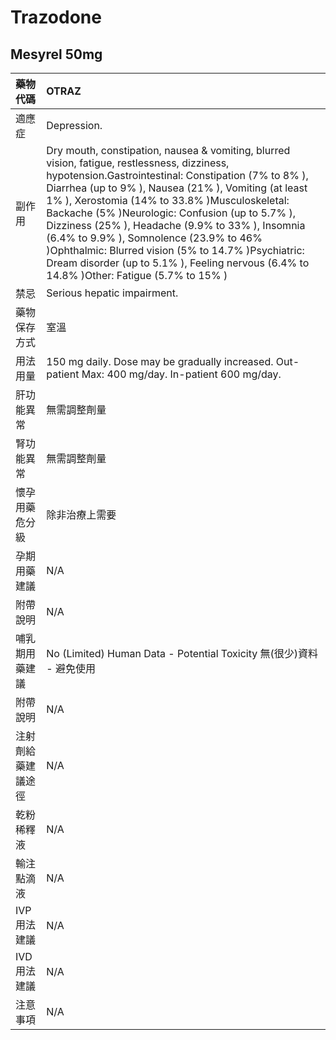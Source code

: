 # Trazodone

## Mesyrel 50mg

| 藥物代碼 | OTRAZ |
| :--- | :--- |
| 適應症 | Depression. |
| 副作用 | Dry mouth, constipation, nausea & vomiting, blurred vision, fatigue, restlessness, dizziness, hypotension.Gastrointestinal: Constipation \(7% to 8% \), Diarrhea \(up to 9% \), Nausea \(21% \), Vomiting \(at least 1% \), Xerostomia \(14% to 33.8% \)Musculoskeletal: Backache \(5% \)Neurologic: Confusion \(up to 5.7% \), Dizziness \(25% \), Headache \(9.9% to 33% \), Insomnia \(6.4% to 9.9% \), Somnolence \(23.9% to 46% \)Ophthalmic: Blurred vision \(5% to 14.7% \)Psychiatric: Dream disorder \(up to 5.1% \), Feeling nervous \(6.4% to 14.8% \)Other: Fatigue \(5.7% to 15% \) |
| 禁忌 | Serious hepatic impairment. |
| 藥物保存方式 | 室溫 |
| 用法用量 | 150 mg daily. Dose may be gradually increased. Out-patient Max: 400 mg/day. In-patient 600 mg/day. |
| 肝功能異常 | 無需調整劑量 |
| 腎功能異常 | 無需調整劑量 |
| 懷孕用藥危分級 | 除非治療上需要 |
| 孕期用藥建議 | N/A |
| 附帶說明 | N/A |
| 哺乳期用藥建議 | No \(Limited\) Human Data - Potential Toxicity 無\(很少\)資料 - 避免使用 |
| 附帶說明 | N/A |
| 注射劑給藥建議途徑 | N/A |
| 乾粉稀釋液 | N/A |
| 輸注點滴液 | N/A |
| IVP 用法建議 | N/A |
| IVD 用法建議 | N/A |
| 注意事項 | N/A |

